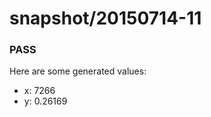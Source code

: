 # snapshot/20150714-11
<!-- Production begins at 2015-07-14T10:57:37 -->


### PASS
Here are some generated values:

* x: 7266
* y: 0.26169

<!-- Production ends at 2015-07-14T10:57:38 -->
